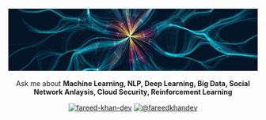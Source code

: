 ![logo](https://github.com/FareedKhan-dev/FareedKhan-dev/blob/main/nn.jpeg)
<!-- <h1 align="center">Meet Fareed Hassan Khan</h1>-->
<p align="center">Ask me about <strong>Machine Learning, NLP, Deep Learning, Big Data, Social Network Anlaysis, Cloud Security, Reinforcement Learning</strong></p>

<p align="center">
<a href="https://linkedin.com/in/fareed-khan-dev" target="blank"><img align="center" src="https://raw.githubusercontent.com/rahuldkjain/github-profile-readme-generator/master/src/images/icons/Social/linked-in-alt.svg" alt="fareed-khan-dev" height="30" width="40" /></a>
<a href="https://medium.com/@fareedkhandev" target="blank"><img align="center" src="https://raw.githubusercontent.com/rahuldkjain/github-profile-readme-generator/master/src/images/icons/Social/medium.svg" alt="@fareedkhandev" height="30" width="40" /></a>
</p>
